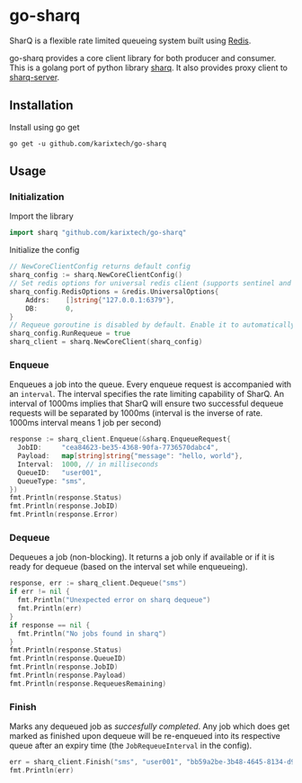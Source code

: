 go-sharq
=======

SharQ is a flexible rate limited queueing system built using [Redis](http://redis.io).

go-sharq provides a core client library for both producer and consumer. This is a golang port of python library [sharq](https://github.com/plivo/sharq).
It also provides proxy client to [sharq-server](https://github.com/plivo/sharq-server).

## Installation
Install using go get
```
go get -u github.com/karixtech/go-sharq
```

## Usage

### Initialization
Import the library
```go
import sharq "github.com/karixtech/go-sharq"
```

Initialize the config
```go
// NewCoreClientConfig returns default config
sharq_config := sharq.NewCoreClientConfig()
// Set redis options for universal redis client (supports sentinel and cluster clients)
sharq_config.RedisOptions = &redis.UniversalOptions{
	Addrs:    []string{"127.0.0.1:6379"},
	DB:       0,
}
// Requeue goroutine is disabled by default. Enable it to automatically requeue tasks not completed.
sharq_config.RunRequeue = true
sharq_client = sharq.NewCoreClient(sharq_config)
```

### Enqueue

Enqueues a job into the queue. Every enqueue request is accompanied with an `interval`. The interval specifies the rate limiting capability of SharQ. An interval of 1000ms implies that SharQ will ensure two successful dequeue requests will be separated by 1000ms (interval is the inverse of rate. 1000ms interval means 1 job per second)

```go
response := sharq_client.Enqueue(&sharq.EnqueueRequest{
  JobID:     "cea84623-be35-4368-90fa-7736570dabc4",
  Payload:   map[string]string{"message": "hello, world"},
  Interval:  1000, // in milliseconds
  QueueID:   "user001",
  QueueType: "sms",
})
fmt.Println(response.Status)
fmt.Println(response.JobID)
fmt.Println(response.Error)
```

### Dequeue

Dequeues a job (non-blocking). It returns a job only if available or if it is ready for dequeue (based on the interval set while enqueueing).

```go
response, err := sharq_client.Dequeue("sms")
if err != nil {
  fmt.Println("Unexpected error on sharq dequeue")
  fmt.Println(err)
}
if response == nil {
  fmt.Println("No jobs found in sharq")
}
fmt.Println(response.Status)
fmt.Println(response.QueueID)
fmt.Println(response.JobID)
fmt.Println(response.Payload)
fmt.Println(response.RequeuesRemaining)
```

### Finish

Marks any dequeued job as _succesfully completed_. Any job which does get marked as finished upon dequeue will be re-enqueued into its respective queue after an expiry time (the `JobRequeueInterval` in the config).

```go
err = sharq_client.Finish("sms", "user001", "bb59a2be-3b48-4645-8134-d9181742e3cf")
fmt.Println(err)
```
